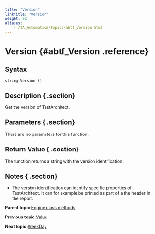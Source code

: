 ```yaml
--- 
title: "Version"
linktitle: "Version"
weight: 92
aliases: 
    - /TA_Automation/Topics/abtf_Version.html
---
```

# Version {#abtf_Version .reference}

## Syntax

`string Version ()`

## Description { .section}

Get the version of TestArchitect.

## Parameters { .section}

There are no parameters for this function.

## Return Value { .section}

The function returns a string with the version identification.

## Notes { .section}

-   The version identification can identify specific properties of TestArchitect. It can for example be printed as part of a the header in the report.

**Parent topic:**[Engine class methods](../../TA_Automation/Topics/abtf_Engine_classes.html)

**Previous topic:**[Value](../../TA_Automation/Topics/abtf_Value.html)

**Next topic:**[WeekDay](../../TA_Automation/Topics/abtf_WeekDay.html)

